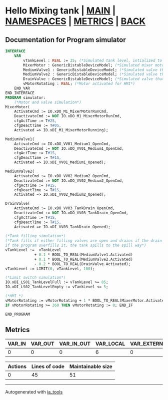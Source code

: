 # Hello Mixing tank | [MAIN] | [NAMESPACES] | [METRICS] | [BACK]  

## Documentation for Program simulator  

```pascal
INTERFACE
    VAR
        vTankLevel : REAL := 25; (*Simulated tank level, intialized to 25%*)
        MixerMotor : GenericBistableDeviceModel; (*Simulated mixer motor*)
        MediumValve1 : GenericBistableDeviceModel; (*Simulated valve that fills medium 1*)
        MediumValve2 : GenericBistableDeviceModel; (*Simulated valve that fills medium 2*)
        DrainValve : GenericBistableDeviceModel; (*Simulated valve that drains the tank*)
        vMotorRotating : REAL; (*Motor activated for HMI*)
    END_VAR
END_INTERFACE
PROGRAM simulator:
    (*Motor and valve simulation*)
MixerMotor(
	ActivateCmd := IO.xDO_M1_MixerMotorRunCmd,
	DeactivateCmd := NOT IO.xDO_M1_MixerMotorRunCmd,
	cfgActTime := T#2S,
	cfgDeactTime := T#0S,
	Activated => IO.xDI_M1_MixerMotorRunning);

MediumValve1(
	ActivateCmd := IO.xDO_VV01_Medium1_OpenCmd,
	DeactivateCmd := NOT IO.xDO_VV01_Medium1_OpenCmd,
	cfgActTime := T#1S,
	cfgDeactTime := T#1S,
	Activated => IO.xDI_VV01_Medium1_Opened);

MediumValve2(
	ActivateCmd := IO.xDO_VV02_Medium2_OpenCmd,
	DeactivateCmd := NOT IO.xDO_VV02_Medium2_OpenCmd,
	cfgActTime := T#1S,
	cfgDeactTime := T#1S,
	Activated => IO.xDI_VV02_Medium2_Opened);

DrainValve(
	ActivateCmd := IO.xDO_VV03_TankDrain_OpenCmd,
	DeactivateCmd := NOT IO.xDO_VV03_TankDrain_OpenCmd,
	cfgActTime := T#1S,
	cfgDeactTime := T#1S,
	Activated => IO.xDI_VV03_TankDrain_Opened);
	
(*Tank filling simulation*)
(*Tank fills if either filling valves are open and drains if the drain is open,
if the program overfills it, the tank spills to the spill way*)
vTankLevel :=  vTankLevel
			 + 0.1 * BOOL_TO_REAL(MediumValve1.Activated)
			 + 0.1 * BOOL_TO_REAL(MediumValve2.Activated)
			 - 0.2 * BOOL_TO_REAL(DrainValve.Activated);
vTankLevel := LIMIT(0, vTankLevel, 100);

(*Limit switch simulation*)
IO.xDI_LS01_TankLevelFull := vTankLevel >= 85;
IO.xDI_LS02_TankLevelEmpty := vTankLevel <= 5;

(*HMI *)
vMotorRotating := vMotorRotating + 1 * BOOL_TO_REAL(MixerMotor.Activated);
IF vMotorRotating >= 360 THEN vMotorRotating := 0; END_IF

END_PROGRAM
```

## Metrics  

| VAR_IN | VAR_OUT | VAR_IN_OUT | VAR_LOCAL | VAR_EXTERNAL | VAR_GLOBAL | VAR_ACCESS | VAR_TEMP |
| ------ | ------- | ---------- | --------- | ------------ | ---------- | ---------- | -------- |
| 0 | 0 | 0 | 6 | 0 | 0 | 0 | 0 |

| Actions | Lines of code | Maintainable size |
| ------- | ------------- | ----------------- |
| 0 | 45 | 51 |

---
Autogenerated with [ia_tools](https://github.com/tkucic/ia_tools)  

[MAIN]: ../../../../index_st.md
[NAMESPACES]: ../../nsList_st.md
[METRICS]: ../../../metrics_st.md
[BACK]: ../nsMain_st.md
